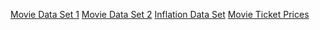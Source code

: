 [Movie Data Set 1](https://raw.githubusercontent.com/vega/vega-datasets/master/data/movies.json)
[Movie Data Set 2](https://www.kaggle.com/danofer/movies-data-clean/output)
[Inflation Data Set](https://www.in2013dollars.com/us/inflation/1975?amount=1)
[Movie Ticket Prices](https://www.natoonline.org/data/ticket-price/)
